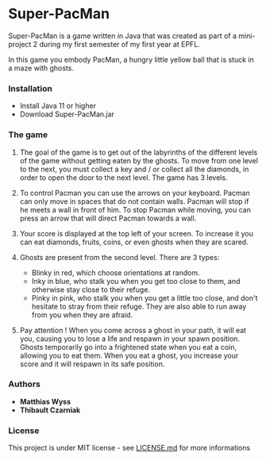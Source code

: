 # Super-PacMan


Super-PacMan is a game written in Java that was created as part of a mini-project 2 during my first semester of my first year at EPFL.

In this game you embody PacMan, a hungry little yellow ball that is stuck in a maze with ghosts.


### Installation

* Install Java 11 or higher
* Download Super-PacMan.jar

### The game

1. The goal of the game is to get out of the labyrinths of the different levels of the game without getting eaten by the ghosts. To move from one level to the next, you must collect a key and / or collect all the diamonds, in order to open the door to the next level. The game has 3 levels.

2. To control Pacman you can use the arrows on your keyboard. Pacman can only move in spaces that do not contain walls. Pacman will stop if he meets a wall in front of him. To stop Pacman while moving, you can press an arrow that will direct Pacman towards a wall.

3. Your score is displayed at the top left of your screen. To increase it you can eat diamonds, fruits, coins, or even ghosts when they are scared.

4. Ghosts are present from the second level. There are 3 types: 
	* Blinky in red, which choose orientations at random.
	* Inky in blue, who stalk you when you get too close to them, and otherwise stay close to their refuge. 
	* Pinky in pink, who stalk you when you get a little too close, and don't hesitate to stray from their refuge. They are also able to run away from you when they are afraid.

5. Pay attention ! When you come across a ghost in your path, it will eat you, causing you to lose a life and respawn in your spawn position. Ghosts temporarily go into a frightened state when you eat a coin, allowing you to eat them. When you eat a ghost, you increase your score and it will respawn in its safe position.

### Authors

* **Matthias Wyss**
* **Thibault Czarniak**

### License

This project is under MIT license - see [LICENSE.md](https://github.com/matthias-wyss/Super-PacMan/blob/main/LICENSE.md) for more informations